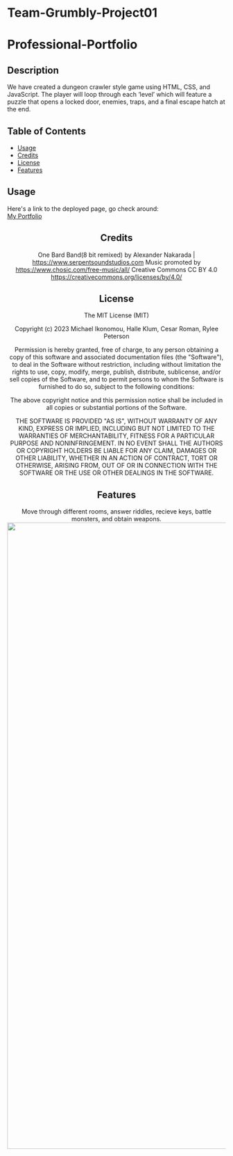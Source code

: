 # Team-Grumbly-Project01

 # Professional-Portfolio

## Description

We have created a dungeon crawler style game using HTML, CSS, and JavaScript. The player will loop through each ‘level’ which will feature a puzzle that opens a locked door, enemies, traps, and a final escape hatch at the end.

## Table of Contents

- [Usage](#usage)
- [Credits](#credits)
- [License](#license)
- [Features](#features)

## Usage

Here's a link to the deployed page, go check around:   
[My Portfolio](https://ikonicres.github.io/Fortunes-Barrow/)<center>


## Credits

One Bard Band(8 bit remixed) by Alexander Nakarada | https://www.serpentsoundstudios.com
Music promoted by https://www.chosic.com/free-music/all/
Creative Commons CC BY 4.0
https://creativecommons.org/licenses/by/4.0/

## License

The MIT License (MIT)

Copyright (c) 2023 Michael Ikonomou, Halle Klum, Cesar Roman, Rylee Peterson

Permission is hereby granted, free of charge, to any person obtaining a copy of this software and associated documentation files (the "Software"), to deal in the Software without restriction, including without limitation the rights to use, copy, modify, merge, publish, distribute, sublicense, and/or sell copies of the Software, and to permit persons to whom the Software is furnished to do so, subject to the following conditions:

The above copyright notice and this permission notice shall be included in all copies or substantial portions of the Software.

THE SOFTWARE IS PROVIDED "AS IS", WITHOUT WARRANTY OF ANY KIND, EXPRESS OR IMPLIED, INCLUDING BUT NOT LIMITED TO THE WARRANTIES OF MERCHANTABILITY, FITNESS FOR A PARTICULAR PURPOSE AND NONINFRINGEMENT. IN NO EVENT SHALL THE AUTHORS OR COPYRIGHT HOLDERS BE LIABLE FOR ANY CLAIM, DAMAGES OR OTHER LIABILITY, WHETHER IN AN ACTION OF CONTRACT, TORT OR OTHERWISE, ARISING FROM, OUT OF OR IN CONNECTION WITH THE SOFTWARE OR THE USE OR OTHER DEALINGS IN THE SOFTWARE.

## Features

Move through different rooms, answer riddles, recieve keys, battle monsters, and obtain weapons. 
<img width="1440" alt="Screen Shot 2023-06-20 at 7 29 10 PM" src="https://github.com/IkonicRes/Fortunes-Barrow/assets/128300265/7457f59a-ea13-413f-aa0f-ffc4fb29411a">

